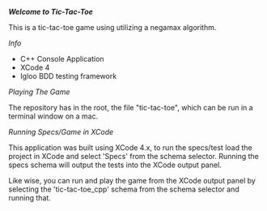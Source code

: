 ***Welcome to Tic-Tac-Toe***

This is a tic-tac-toe game using utilizing a negamax algorithm.

*Info*

- C++ Console Application
- XCode 4
- Igloo BDD testing framework

*Playing The Game*

The repository has in the root, the file "tic-tac-toe", which can be run in a terminal window on a mac.

*Running Specs/Game in XCode*

This application was built using XCode 4.x, to run the specs/test load the project in XCode and select 'Specs' from the schema selector. Running the specs schema will output the tests into the XCode output panel.

Like wise, you can run and play the game from the XCode output panel by selecting the 'tic-tac-toe_cpp' schema from the schema selector and running that.
